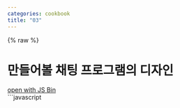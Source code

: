 ```yaml
---
categories: cookbook
title: "03"
---
```


{% raw %}
# 만들어볼 채팅 프로그램의 디자인
<div class="_jsbin_link"><a href="http://jsbin.com/sebabiw/edit?html,output" target="_blank">open with JS Bin</a></div>
```javascript
<!DOCTYPE html>
<html lang="en">

<head>
    <meta charset="UTF-8">
    <meta name="viewport" content="width=device-width, initial-scale=1">
    <title>VUE-CHAT</title>
    <link rel="stylesheet" href="https://cdnjs.cloudflare.com/ajax/libs/font-awesome/4.7.0/css/font-awesome.min.css">
    <style>
        * {
            -webkit-box-sizing: border-box;
            -moz-box-sizing: border-box;
            box-sizing: border-box;
        }
        
        body {
            margin: 0;
            padding: 0;
            background-color: gainsboro;
        }
        
        #_root {
            position: absolute;
            top: 0;
            left: 0;
            width: 100%;
            height: 100%;
        }
        
        ._btn {
            display: inline-block;
            width: 150px;
            height: 40px;
            font-size: 17px;
            line-height: 40px;
            margin-top: 10px;
            background-color: #000;
            color: #fff;
            text-align: center;
            cursor: pointer;
            cursor: hand;
        }
        
        ._btn._right {
            float: right;
        }
        
        ._btn._wide {
            width: 310px !important;
        }
        
        ._btn_2 {
            display: inline-block;
            width: auto;
            height: 20px;
            font-size: 17px;
            line-height: 20px;
            margin-top: 10px;
            color: #fff;
            text-align: center;
            cursor: pointer;
            cursor: hand;
        }
        
        ._btn_2._right {
            float: right;
        }
        
        ._btn_write {
            display: inline-block;
            float: right;
            width: 100px;
            height: 100px;
            font-size: 17px;
            line-height: 100px;
            background-color: #eee;
            color: #000;
            text-align: center;
            cursor: pointer;
            cursor: hand;
        }
        
        #_login_form {
            position: absolute;
            width: 310px;
            height: 200px;
            top: calc(50% - 100px);
            left: calc(50% - 155px);
        }
        
        #_login_form input {
            width: 310px;
            height: 40px;
            border: 1px solid #000;
            font-size: 20px;
            padding: 5px;
            margin-top: 10px;
        }
        
        #_top {
            height: 60px;
            background-color: dimgrey;
            padding: 0px 15px;
        }
        
        #_chat {
            height: calc(100% - 200px);
            overflow-y: auto;
        }
        
        #_file {
            height: 40px;
            background-color: dimgrey;
            padding: 0px 15px;
        }
        
        #_bottom {
            width: 100%;
            height: 100px;
            background-color: #fff;
        }
        
        #_bottom textarea {
            width: calc(100% - 100px);
            height: 100px;
            border: 0;
            vertical-align: middle;
            padding: 5px;
            font-size: 15px;
        }
        
        #_user_list {
            position: absolute;
            top: 60px;
            left: -1000px;
            width: 500px;
            max-width: 100%;
            height: calc(100% - 200px);
            background-color: #fff;
            z-index: 100;
            transition: all 0.5s ease-out;
        }
        
        #_login_before {
            /*            display: none;*/
        }
        
        #_login_after {
            /*            display: none;*/
        }
    </style>
</head>

<body>
    <div id="_root">
        <span id="_login_before">
            <div id="_login_form">
                <input type="text" placeholder="email">
                <input type="password" placeholder="pw">
                <div class="_btn">Login</div>
                <div class="_btn _right">Join</div>
                <div class="_btn _wide">Google Login</div>
            </div>
        </span>
        <span id="_login_after">
            <div id="_top">
                <div class="_btn">User List</div>
                <div class="_btn _right">Logout</div>
            </div>
            <div id="_chat"></div>
            <div id="_file">
                <div class="_btn_2">multiline : ctrl + enter</div>
                <div class="_btn_2 _right"><i class="fa fa-files-o"></i> Upload Files</div>
            </div>
            <div id="_bottom">
                <textarea></textarea>
                <div class="_btn_write">Write</div>
            </div>
            <div id="_user_list"></div>
        </span>
    </div>
</body>

</html>
```

일단 구현 하려고 하는 채팅앱의  UI 입니다. 

코드를 보시면 아시겠지만 html 과 css를 이용하여 작성 되었습니다. (아무래도 UI 라서 css 부분이 많은 비중을 차지하네요.)

html 구성 자체는 간단합니다. 우선 ```<body>``` 밑에 ```<div id="_root">``` 블럭이 전체 페이지를 지탱하고 있습니다.

```<div id="_root">``` 블럭 밑에 ```<span id="_login_before">``` 블럭 과  ```<span id="_login_after">``` 블럭 이 보이시나요? 

이렇게 일단은 로그인 전후가 혼재 되어 있습니다.

css 의 ```#_login_before { /*  display: none; */ }```  ```#_login_after { /*  display: none; */ }``` 부분의 주석을 번갈라 제거해 보세요.

각각 로그인 전후의 UI를 확인해 볼 수 있습니다.


# Vue instance 로 ```<div id="_root">``` 블럭 에 mount 하기

```javascript
<body>
    <div id="_root">
    ... 중략 ...
    </div>
    <script src="https://unpkg.com/vue@2.2.6"></script>
    <script>
        var vue = new Vue({
            el: "#_root",
            data: {
                uid: ""
            },
            created() {
            },
            methods: {
            }
        })
    </script>
</body>
```
```<body>``` 블럭 맨 밑에 vue code를 추가 하여 vue instance 를 만듭니다. 

또 나중에 디버깅의 편리를 위해 vue 라는 변수를 만들어 정의된 instance 를 레퍼런스 하겠습니다.

앞으로 계속 진행되는 코드를 보면 아시겠지만 우리는 여기서 몇몇 아주 기본적인 vue.js 기능만 이용할 계획입니다.

그리 많지 않으니까 여기서 한번 나열해 보고 지나가죠...


- ```v-if```

- ```v-model```

- ```v-for```

- ```@click``` ( @은 v-on: 의 shorthand )

- ```@keypress.enter```

- ```@keypress.enter.prevent```

- ```@keypress.ctrl.enter.prevent```

- ```:class``` ( :은 v-bind: 의 shorthand )


정도 입니다. 위 요소들이 낮설다고 하셔도 크게 문제될건 없습니다. 그냥 vue.js 에서는 이렇게 하는구나... 하고 넘어가면 됩니다.


# ```v-if``` 를 통한 로그인 전후 상황을 렌더링(rendering) 해보자

눈치채셨는지 모르겠지만 data 에 uid 라는 변수를 넣어 놨습니다.

이 uid 변수값은 firebase 의 **로그인 상태 관찰자 코드**를 통해 사용자가 로그인 하거나 로그아웃 할때 채워지가나 비워질 예정입니다.

로그인 하면 로그인된 user 의 uid 값으로 채워질 것이고, 로그아웃 하면 담고있던 값을 비울것입니다. 

```javascript
    <div id="_root">
        <span id="_login_before">
        ... 중략 ...
        </span>
        <span id="_login_after">
        ... 중략 ...
        </span>
    </div>
```
자 우선 윗 부분을 
```javascript
    <div id="_root">
        <template v-if="!uid">
        ... 중략 ...
        </template>
        <template v-if="uid">
        ... 중략 ...
        </template>
    </div>
```

이렇게 변경해 보겠습니다.

```v-if``` 는  quotation(" 이든 ' 이든 상관 없습니다.) 안의 값이 (ture , false) 상황에 따라 렌더링 됩니다. 정확히 말해 true 일때만 렌더링 되고 false 일때는 렌더링 되지 않습니다.

여기서 한가지, ```v-if``` 는 자신을 포함하고 tag 블럭 까지 렌더링 합니다.

따라서 굳이 해당 블럭 요소(여기선 ```span``` tag) 까지 렌더링 되어질 필요가 없다면 ```template``` tag 를 써서  ```template``` tag 블럭 안쪽만 렌더링 시킬 수 있습니다.

```javascript
        var vue = new Vue({
            el: "#_root",
            data: {
                uid: "" // 값을 채웠다 비웠다 해보세요....
            },
            ... 중략 ...
        })
```

uid 값을 채웠다 비웠다 하며 브라우져를 리로딩 해보세요.

자 이제 본격적으로 코드를 입혀 나가겠습니다. 먼져 로그인 부분 부터 살펴보죠.

# Authentication (로그인 처리) 준비작업

```javascript
    <div id="_root">
        <template v-if="!uid">
            <div id="_login_form">
                <input type="text" placeholder="email" v-model="email">
                <input type="password" placeholder="pw" @keypress.enter="_login" v-model="pw">
                <div class="_btn" @click="_login">Login</div>
                <div class="_btn _right" @click="_join">Join</div>
                <div class="_btn _wide" @click="_google_login">Google Login</div>
            </div>
        </template>
        <template v-if="uid">
            <div id="_top">
                <div class="_btn">User List</div>
                <div class="_btn _right" @click="_logout">Logout</div>
            </div>
        ... 중략 ...
        </template>
    </div>
```

먼저 로그인 폼의 각요소에 이벤처리를 해보죠 @ directive ( @은 v-on: 의 shorthand ) 를 이용하여 DOM 의 이벤트를 리스닝 하고, vue methods 에 해당 function 을 등록하여 구현 할수있습니다.

```@click``` 은 그렇다치고... ```@keypress.enter``` 참 깔끔해 보입니다. 

keyboard 이벤트의 리스닝시 **key modifiers** 를 더할수 있습니다. 

쉽게 말하자면 이벤트값에 keyCode 를 덧붙여 해당 keyCode 값의 keyboard 이벤트 발생시로 이벤트를 헨들링 제한 하겠단 의미 입니다.  

또한 **key modifiers** 에는 몇몇 **key modifier aliases** 가 존재하고 ```.enter``` 는 바로 이 **key modifier aliases** 중 하나입니다. **enter 는 keyCode 13 의 alias (별명)** 이 되는거죠.

따라서 ```@keypress.enter``` 와 ```@keypress.13``` 은 같은 의미 입니다. 모든 keyCode 값을 외울수 없으니까 많이 쓰는 것은 alias 만들어 놨단 이야기 네요... vue.js의 세심함이 느껴집니다.

```input``` element 에 각각 ```v-mode="email"``` ```v-mode="pw"``` 을 더했습니다. 이렇게 한후 vue data 에 같은 변수를 추가하면 흔히말하는 two way binding 을 할 수 있습니다.

자 이제 vue instance 를 꾸며 보죠.

```javascript
<body>
    <div id="_root">
        <template v-if="!uid">
        ... 중략 ...
        </template>
        <template v-if="uid">
        ... 중략 ...
        </template>
    </div>

    <script src="https://unpkg.com/vue@2.2.6"></script>
    <script>
        var vue = new Vue({
            el: "#_root",
            data: {
                uid: "",
                email: "",
                pw: ""
            },
            created() {
            },
            methods: {
                _login() {
                    if(!this.email || !this.pw) return;
                    this.uid = "adjflasdjlfjlasd"; // 테스트를 위한 더미(dummy) data 를 넣어준다.
                },
                _join() {
                    if(!this.email || !this.pw) return;
                    this.uid = "adjflasdjlfjlasd"; // 테스트를 위한 더미(dummy) data 를 넣어준다.
                },
                _google_login() {
                    this.uid = "adjflasdjlfjlasd"; // 테스트를 위한 더미(dummy) data 를 넣어준다.
                },
                _logout() {
                    this.uid = "";
                }
            }
        })
    </script>
</body>
```

코드를 좀 보자면 data 부분에 email 과 pw 를 추가했고 methods 부분에 각각의 @ directive 를 통해 호출 하게될 function 을 등록하여 간략하게 구현해 보았습니다.

vue instance 안에서 data 변수에 접근할때는 this 키워드를 이용합니다. this.uid 처럼 말이죠...

email 과 pw 에 값을 넣고 로그인(조인, 구글로그인 포함)과 로그아웃을 해보면 예상 대로 잘 작동 될 것입니다.

자 이제 슬슬 firebase 가 등장할 차례 입니다.

# firebase 로 Authentication (로그인 처리) 완성해 보자

firebase 설명에 앞서 선행되어 있어야 할 부분이 필요 합니다. 

- firebase 계정이 없다면 가입하여 계정 생성

- 프로젝트 생성을 통해 새 프로젝트를 하나 만든다. (프로젝트명은 아무 이름이나 상관 없음)

- 프로젝트의 제공 메뉴중 Authentication 선택후 > 로그인 방법 > 로그인 제공업체 의 **이메일/비밀번호**, **Google** 의 상태를 중지됨에서 사용으로 바꾼다.

- 또한 로그인 제공업체 바로 밑에 **도메인 추가 버튼**을 클릭 로그인을 이용할 도메인을 추가한다. 여기엔 ip 도 추가 가능 따라서 (127.0.0.1) 도 추가 가능 하다.

- 도메인 추가에 output.jsbin.com 와 jsbin.com 을 추가하면 jsbin 에서도 firebase 로 Authentication 을 테스트 해볼 수 도 있다. (lol~)

윗 부분이 선행되어 있다는 가정하에 계속 진행해 보겠습니다.

일단 firebase 설정코드를 클립보드에 복사후 진행중인 코드에 붙여넣기 합니다. (해당 프로젝트 dashboard 의 Overview 를 클릭하면 **웹 앱에 Firebase 추가** 버튼이 보입니다. )

```javascript
<body>
    <div id="_root">
    ... 중략 ...
    </div>
    
    <script src="https://www.gstatic.com/firebasejs/3.8.0/firebase.js"></script>
    <script>
      // Initialize Firebase
      var config = {
        apiKey: "AIzaSyDAw0l997xa4F6xMyyqnTqHDsg1GUp0M3w",
        authDomain: "vue-chat-test.firebaseapp.com",
        databaseURL: "https://vue-chat-test.firebaseio.com",
        projectId: "vue-chat-test",
        storageBucket: "vue-chat-test.appspot.com",
        messagingSenderId: "274923345748"
      };
      firebase.initializeApp(config);
    </script>
    
    <script src="https://unpkg.com/vue@2.2.6"></script>
    <script>
        var vue = new Vue({
        ... 중략 ...
        })
    </script>
</body>
```

위의 UI 에서도 살펴봤지만, 우리는 여기서 **이메일/비밀번호**, **Google** 이렇게 두가지의 로그인 방법을 구현할 예정입니다.

아주 간략하게 진행될 프로세스를 설명하자면 

- firebase는 각 로그인에 대한 인터페이스를 제공합니다.

- 우리는 제공받은 인터페이스에 필요한 값(아이디, 패스워드) 만 넘겨주면 됩니다.

- 로그인 상황에서 발생할수있는 각종 오류및 벨리데이션 등의 작업은 firebase 가 알아서 처리합니다, 이후 우리에겐 처리된 결과만 돌려(callback) 줍니다.

- firebase 는 여기에 더하여 **로그인 상태 관찰자 코드** 라는 것을 제공 합니다.

따라서 일단 로그인 프로세스에 있어서 우리의 업무는 딱 2가지로 압축될 수 있습니다.

* 제공받은 인터페이스에 값을 넘겨주고, callback으로 받은 오류가 있다면 alert을 이용 사용자에게 notice 한다.

* **로그인 상태 관찰자 코드** 를 통한 사용자 로그인 상태를 전달받고 거기에 따른 로직 작성한다.

아마 코드로 보시면 더 간단할 것 입니다.

```javascript
    <script>
        var vue = new Vue({
            el: "#_root",
            data: {
                uid: "",
                email: "",
                pw: ""
            },
            created() {
                var z = this;
                // 로그인 상태 관찰자 코드
                firebase.auth().onAuthStateChanged(function(user) {
                    if (user) {
                        z.uid = user.uid;
                    } else {
                        z.uid = "";
                    }
                });
            },
            methods: {
                _login() {
                    if(!this.email || !this.pw) return;
                    // 로그인 인터페이스
                    firebase.auth().signInWithEmailAndPassword(this.email, this.pw).catch(function(error) {
                        alert(error);
                    });
                },
                _join() {
                    if(!this.email || !this.pw) return;
                    // 신규가입(createUserWithEmailAndPassword) 인터페이스, 신규가입후 로그인까지 처리 해줌
                    firebase.auth().createUserWithEmailAndPassword(this.email, this.pw).catch(function(error) {
                        alert(error);
                    });
                },
                _google_login() {
                    // 구글 로그인 인터페이스
                    var provider = new firebase.auth.GoogleAuthProvider();
                    firebase.auth().signInWithPopup(provider).catch(function(error) {
                        alert(error);
                    });
                },
                _logout() {
                    // 로그아웃
                    firebase.auth().signOut();
                }
            }
        })
    </script>
```

주석이 달린 부분 아래 코드를 추가 하였습니다.

login 과 join 의 인터페이스 모두 정말 간략하고 직관적입니다. 심지어 구글 로그인은 그냥 정보를 넘길필요도 없습니다. (어짜피 팝업으로된 구글 UI 화면이 값을 받아 처리 할 것 입니다.)

```this.email``` , ```this.pw``` 와 같이 우리는 정보를 인터페이스에 넘겼 습니다. 만약 오류가 발생했다면, 각각의 인터페이스는 오류를 catch 하여 우리에게 callback 해줄 겁니다.

error 메세지는 자세한 error 내용을 파악할 수 있도록 보다 디테일한 정보를 제공하고 있지만, 여기서는 간단하게 만 넘어 가겠습니다.

로그인에 성공 하게 되면 created 부분 에 등록해 놓은 로그인 상태 관찰자 코드가 작동합니다.

우선 created 부분은 vue instance 의 lifecycle hooks 중 하나입니다. (좀더 디테일한 lifecycle hooks 은 vue.js 도큐먼트를 참고해 보세요.)

created hook 은 보통 외부데이터 바인딩이나, 각종 셋팅의 영역으로 이용하기 적절하고 firebase 의 **로그인 상태 관찰자 코드** 를 등록하기에도 적절한 부분입니다.

코드 안에 ```var z = this;``` 라고 되어 있는 부분이 보입니다. 

callback 안에서는 this keyword가 vue instance 가 아닌 다른 값을 지칭하게 되기 때문에 ```var z = this;``` 처럼 먼져 치환후, ```z.uid = user.uid;``` 와 같이 이용할 것 입니다. 

(vue.js 신규 이용자들이 흔하게 범하는 실수중 하나입니다. 꼭 기억해 주세요!!)

마지막으로 로그아웃도 ```firebase.auth().signOut();``` 이렇게, 심플하게 작성 할수 있습니다.

여기까지가 기본적인 firebase 로그인 프로세스 였습니다. 이제 조금 더 깊이 들어가 보겠습니다.

# user list 를 만들어 보자

일단 firebase Authentication (로그인 처리) 를 통해 로그인한 user 의 정보는 firebase 의 해당 프로젝트에서만 유효 합니다. 당연한 것이겠죠...

또한 해당 프로젝트의 dashboard 를 통해서 user list 를 확인 하고 관리(변경,삭제등) 할 수 있습니다.

하지만 아쉽게도 이 user list 를 우리가 만든 firebase 프로그램 안에서는 직접 받아 볼 수 없습니다. 

보안상의 이유 때문이라고 설명하고 있습니다. (참고로 초기 firebase 버젼 에서는 이정보를 받아 볼수 있었습니다.)

그래서 firebase 측 에서는 user list 정보를 직접 사용자가 firebase database 에 저장하여 사용 하라고 안내하고 있습니다.

그래서 우리도 조금은 귀찮은 일 이겠지만, user 정보를 직접 firebase database 에 저장하여 사용해 보도록 하겠습니다.

### user list 를 만들기 위한 프로세스

- user list 를 다룰 user_ref 라는 firebase 의 database ref 를 생성합니다.

- user 가 로그인 하게되면 user_ref 를 이용하여 우리가 firebase database 에 저장한 user list 가져와 임시 변수에 저장합니다.

- 로그인 된 user 가 가져온 user list 에 있다면, user_ref 를 이용해 로그인된 사용자의 접속 시간 정보만 업데이트 합니다.

- 로그인 된 user 가 가져온 user list 에 없다면, user_ref 를 이용해 신규 user 정보로 저장합니다. 

- user_ref 를 이용하여 데이터를 업데이트 하거나, 신규로 정보 저장시, 로그인 상태 관찰자 코드 를 통해 전달받은 user 정보의 uid 값을 child ref key 값으로 이용합니다. 

- user 정보의 uid 값은 프로젝트 안에서 유일한 값으로 셋팅 되므로, firebase database 에 user 데이터 등록시 key 값으로 이용 하기에 적절합니다.

- firebase database 는 데이터 구조가 json 오브젝트 형태를 띠고 있습니다. 따라서 같은 레벨의 key 값은 중복 될수 없습니다. 

- 보통 firebase 에서는 push() 로 유일한 key 값을 생성해주고, 이를 이용할 수 있도록 합니다. (이 key 값은 order 화 되어 있습니다.)

코드를 좀더 확장해 보겠습니다.

```javascript
    <script>
        // user_ref 추가
        var user_ref = firebase.database().ref("user");
    
        var vue = new Vue({
            el: "#_root",
            data: {
                uid: "",
                email: "",
                pw: ""
            },
            created() {
                var z = this;
                // 로그인 상태 관찰자 코드
                firebase.auth().onAuthStateChanged(function(user) {
                    if (user) {
                        z.uid = user.uid;
                        
                        user_ref.once("value", function(snapshot) {
                            var u = snapshot.val() != null ? snapshot.val() : {};
                            if (u[user.uid]) {
                                user_ref.child(user.uid).update({
                                    date: moment().format("ll"),
                                    time: moment().format("LTS")
                                })
                            } else {
                                user_ref.child(user.uid).set({
                                    email: user.email,
                                    date: moment().format("ll"),
                                    time: moment().format("LTS")
                                })
                            }
                        })
                        
                    } else {
                        z.uid = "";
                    }
                });
            },
            methods: {
            ... 중략 ...
            }
        })
    </script>
```

추가된 코드를 보면, 먼저 ```var user_ref = firebase.database().ref("user");``` user_ref 라는 firebase 의 database ref 를 하나 생성했습니다.

```user_ref.once("value", function(snapshot) {})``` 를 이용하여 user list 가져 옵니다. 이렇게 once 와 value 를 이용하면 해당 database ref 에 저장된 전체 데이터를 스냅샵 형태로 한번 받을 수 있습니다.

그리고 callback 에서 구현된 부분은, 위의 프로세스 에서 설명 하였듯이, 로그인 된 사용자 uid 로 조회하여, user 정보를 업데이트 하거나 저장 하는 코드입니다.

이 코드는 user 들이 로그인 할때 마다 실행 될 것이고, 이로써 우리는 user 정보를 firebase 에 저장 할 수 있게 되었습니다.

```javascript
    <script>
        // user_ref 추가
        var user_ref = firebase.database().ref("user");
    
        var vue = new Vue({
            el: "#_root",
            data: {
                user: {},
                uid: "",
                email: "",
                pw: "",
                user_show: false
            },
            created() {
                var z = this;
                // 로그인 상태 관찰자 코드
                firebase.auth().onAuthStateChanged(function(user) {
                    if (user) {
                        z.uid = user.uid;
                        
                        user_ref.once("value", function(snapshot) {
                        ... 중략 ...
                        })
                        
                        // user list 에 신규 데이터가 있을때 마다 값을 받아 옵니다.
                        user_ref.on("child_added", function(d) {
                            Vue.set(z.user, d.key, d.val());
                        })
                        
                        // user list 에 변화가 있을때 마다 값을 받아 옵니다.
                        user_ref.on("child_changed", function(d) {
                            Vue.set(z.user, d.key, d.val());
                        })
                        
                    } else {
                        z.uid = "";
                    }
                });
            },
            methods: {
            ... 중략 ...
            }
        })
    </script>
```

자 이제 정보를 firebase database 에 저장 하였으니 가져와서, 우리의 vue data 에  저장 해야 겠습니다. 이를 위해 user list 정보를 담을 ```user: {}``` 변수를 vue data 추가 하였습니다.

**로그인 상태 관찰자 코드** 안에 user_ref 에대한 child_added 와 child_changed 이벤트 수신 대기 코드를 추가 하였습니다.

각 이벤트 발생시 받아오는 데이터를 vue data 의 user 변수에 반영 합니다. 

여기서는 ```Vue.set( target, key, value )``` 문법을 사용 하였는데, 이것은 vue data 의 user 변수가 Object 타입이며, v-for 를 통해 화면 UI 에 바로 반영하기 위함 입니다.

vue data 의 ```user_show: false``` 부분은 user list UI 의 화면 제어를 위해 사용 될겁니다.

다음 코드는, 이렇게 저장된  vue data 의 user 정보를 화면 UI 에 뿌려주는 부분을 작성 한 부분입니다.

```javascript
<body>
    <div id="_root">
        <template v-if="!uid">
        ... 중략 ...
        </template>
        <template v-if="uid">
            <div id="_top">
                <!-- @ directive 를 추가하여 <div id="_user_list"> tag 를 제어 하겠습니다. -->
                <div class="_btn" @click="user_show = !user_show">User List</div>
                <div class="_btn _right" @click="_logout">Logout</div>
            </div>
            <div id="_chat"></div>
            <div id="_file">
                <div class="_btn_2">multiline : ctrl + enter</div>
                <div class="_btn_2 _right"><i class="fa fa-files-o"></i> Upload Files</div>
            </div>
            <div id="_bottom">
                <textarea></textarea>
                <div class="_btn_write">Write</div>
            </div>
            <div id="_user_list" :class="{_show: user_show}">
                <!-- 바로 이부분에 뿌려 줍니다 -->
                <div v-for="(v, k) in user"><span>{{v.email}}</span><span>{{v.date}} {{v.time}}</span></div>
            </div>
        </template>
    </div>
    ... 중략 ...
</body>
```

우선 ```<div v-for="(v, k) in user"><span>{{v.email}}</span><span>{{v.date}} {{v.time}}</span></div>``` 에서 처럼 v-for 를 이용하여 DOM 을 iteration(반복) 합니다.

```v-for="(v, k) in user"``` Array type 의 v-for 와 다르게 Object type 은 key 값과 value 값을 구분해서 받아 볼수 있습니다. 

반복될 블럭 안에 디스플레이할 user의 email 과 로그인 시간 정보를 ```<span>``` tag 에 담습니다.

또한 ```<div class="_btn" @click="user_show = !user_show">``` 에서 보면 click 이벤트를 통해 boolean type 인 vue data 의 user_show 값을 토글(toggle) 하고, 

이렇게 변경된 값이 ```<div id="_user_list" :class="{_show: user_show}">``` 부분에서 볼수 있드시  vue 의 class 바인딩 을 통해 vue data 의 user_show 값에 기초하여 토글(toggle) 되게 됩니다.

자 이제 디자인을 위해 필요한 css 부분을 추가해 보겠습니다.

```javascript
    <style>
        ... 중략 ...
        
        #_user_list div {
            padding-top: 15px;
        }
        
        #_user_list div span {
            margin-left: 7px;
            font-size: 9px;
        }
        
        #_user_list._show {
            left: 0;
        }
    </span>
```

css ```#_user_list``` style 에는 ```transition: all 0.5s ease-out;``` 속성이 있으므로 ```_show``` class 의 toggle(토글) 에 따라 좌우로 슬라이드 되는 효과를 볼 수 있습니다.

이렇게 해서, user list 를 마무리 했습니다. 이제 user 도 로그인 했으니, 본격적으로 채팅을 구현해 보겠습니다.

{% endraw %}








